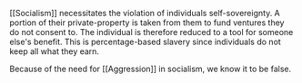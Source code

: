 [[Socialism]] necessitates the violation of individuals self-sovereignty. A  portion of their private-property is taken from them to fund ventures they do not consent to. The individual is therefore reduced to a tool for someone else's benefit.
This is percentage-based slavery since individuals do not keep all what they earn.

Because of the need for [[Aggression]] in socialism, we know it to be false.
